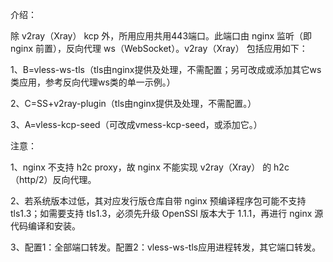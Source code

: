 介绍：

除 v2ray（Xray） kcp 外，所用应用共用443端口。此端口由 nginx 监听（即 nginx 前置），反向代理 ws（WebSocket）。v2ray（Xray） 包括应用如下：

1、B=vless-ws-tls（tls由nginx提供及处理，不需配置；另可改成或添加其它ws类应用，参考反向代理ws类的单一示例。）

2、C=SS+v2ray-plugin（tls由nginx提供及处理，不需配置。）

3、A=vless-kcp-seed（可改成vmess-kcp-seed，或添加它。）

注意：

1、nginx 不支持 h2c proxy，故 nginx 不能实现 v2ray（Xray） 的 h2c（http/2）反向代理。

2、若系统版本过低，其对应发行版仓库自带 nginx 预编译程序包可能不支持 tls1.3；如需要支持 tls1.3，必须先升级 OpenSSl 版本大于 1.1.1，再进行 nginx 源代码编译和安装。

3、配置1：全部端口转发。配置2：vless-ws-tls应用进程转发，其它端口转发。
